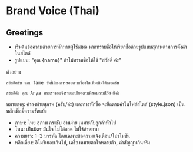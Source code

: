 # Brand Voice (Thai)

## Greetings

- เริ่มต้นข้อความด้วยการทักทายผู้ใช้เสมอ หากทราบชื่อให้เรียกชื่อด้วยรูปแบบสุภาพตามการตั้งค่าในสไตล์
- รูปแบบ: "คุณ {name}" ถ้าไม่ทราบชื่อให้ใช้ "สวัสดี ค่ะ"

ตัวอย่าง

```
สวัสดีครับ คุณ fame วันนี้ต้องการสอบถามเรื่องใดเพิ่มเติมได้เลยครับ
```

```
สวัสดีค่ะ คุณ Anya ทางเราขอแจ้งรายละเอียดตามที่สอบถามไว้ดังนี้ค่ะ
```

หมายเหตุ: คำลงท้ายสุภาพ (ครับ/ค่ะ) และการทักชื่อ จะยึดตามค่าในไฟล์สไตล์ (style.json) เป็นหลักเมื่อมีความขัดแย้ง

- ภาษา: ไทย สุภาพ กระชับ อ่านง่าย เหมาะกับลูกค้าทั่วไป
- โทน: เป็นมิตร มั่นใจ ไม่โอ้อวด ไม่ใช้คำหยาบ
- ความยาว: 1–3 บรรทัด โดยเฉพาะข้อความแจ้งเตือน/โปรโมชัน
- หลีกเลี่ยง: อีโมจิเยอะเกินไป, เครื่องหมายตกใจหลายตัว, คำสัญญาเกินจริง
